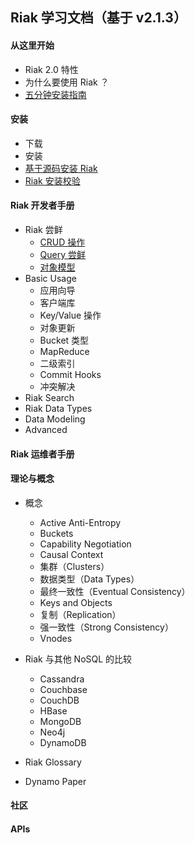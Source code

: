 

Riak 学习文档（基于 v2.1.3）
-----------


#### 从这里开始

- Riak 2.0 特性
- 为什么要使用 Riak ？
- [五分钟安装指南](https://github.com/moooofly/RiakDocs/blob/master/Start%20Here/%E4%BA%94%E5%88%86%E9%92%9F%E5%AE%89%E8%A3%85%E6%8C%87%E5%8D%97.md)


#### 安装

- 下载
- 安装
- [基于源码安装 Riak](https://github.com/moooofly/RiakDocs/blob/master/Installing/%E5%9F%BA%E4%BA%8E%E6%BA%90%E7%A0%81%E5%AE%89%E8%A3%85%20Riak.md)
- [Riak 安装校验](https://github.com/moooofly/RiakDocs/blob/master/Installing/Riak%20%E5%AE%89%E8%A3%85%E6%A0%A1%E9%AA%8C.md)


#### Riak 开发者手册

- Riak 尝鲜
  - [CRUD 操作](https://github.com/moooofly/RiakDocs/blob/master/Riak%20for%20Developers/Riak%20%E5%B0%9D%E9%B2%9C/CRUD%20%E6%93%8D%E4%BD%9C.md)
  - [Query 尝鲜](https://github.com/moooofly/RiakDocs/blob/master/Riak%20for%20Developers/Riak%20%E5%B0%9D%E9%B2%9C/Query%20%E5%B0%9D%E9%B2%9C.md)
  - [对象模型](https://github.com/moooofly/RiakDocs/blob/master/Riak%20for%20Developers/Riak%20%E5%B0%9D%E9%B2%9C/%E5%AF%B9%E8%B1%A1%E6%A8%A1%E5%9E%8B.md)
- Basic Usage
  - 应用向导
  - 客户端库
  - Key/Value 操作
  - 对象更新
  - Bucket 类型
  - MapReduce
  - 二级索引
  - Commit Hooks
  - 冲突解决
- Riak Search
- Riak Data Types
- Data Modeling 
- Advanced 

#### Riak 运维者手册

#### 理论与概念

- 概念
  - Active Anti-Entropy
  - Buckets
  - Capability Negotiation
  - Causal Context
  - 集群（Clusters）
  - 数据类型（Data Types）
  - 最终一致性（Eventual Consistency）
  - Keys and Objects
  - 复制（Replication）
  - 强一致性（Strong Consistency）
  - Vnodes
  
- Riak 与其他 NoSQL 的比较
  - Cassandra
  - Couchbase
  - CouchDB
  - HBase
  - MongoDB
  - Neo4j
  - DynamoDB

- Riak Glossary
- Dynamo Paper

#### 社区

#### APIs